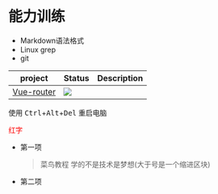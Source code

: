 # 能力训练

- Markdown语法格式
- Linux grep
- git 

| project | Status | Description |
| ------- | ------ | ----------- |
|[Vue-router](https://github.com/vuejs/vue-router) | ![](https://camo.githubusercontent.com/8f9ce0cb8de147c7146010122331865a5ceb2db27f55b4c140265d91e1e687ca/68747470733a2f2f696d672e736869656c64732e696f2f6e706d2f762f7675652d726f757465722e737667) | 

使用 <kbd>Ctrl</kbd>+<kbd>Alt</kbd>+<kbd>Del</kbd> 重启电脑

<sapn style="color:red;">红字</span>

* 第一项
   > 菜鸟教程
   > 学的不是技术是梦想(大于号是一个缩进区块)
* 第二项
